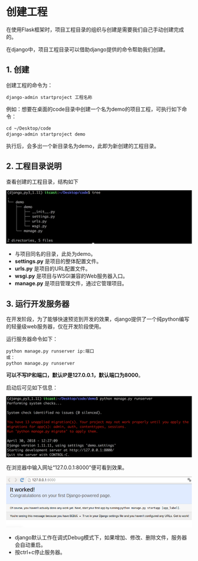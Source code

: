 # 创建工程

在使用Flask框架时，项目工程目录的组织与创建是需要我们自己手动创建完成的。

在django中，项目工程目录可以借助django提供的命令帮助我们创建。

## 1. 创建

创建工程的命令为：

```shell
django-admin startproject 工程名称
```

例如：想要在桌面的code目录中创建一个名为demo的项目工程，可执行如下命令：

```shell
cd ~/Desktop/code
django-admin startproject demo
```

执行后，会多出一个新目录名为demo，此即为新创建的工程目录。

## 2. 工程目录说明

查看创建的工程目录，结构如下

![工程目录](/images/project_dir.png)

- 与项目同名的目录，此处为demo。
- **settings.py** 是项目的整体配置文件。
- **urls.py** 是项目的URL配置文件。
- **wsgi.py** 是项目与WSGI兼容的Web服务器入口。
- **manage.py** 是项目管理文件，通过它管理项目。

## 3. 运行开发服务器

在开发阶段，为了能够快速预览到开发的效果，django提供了一个纯python编写的轻量级web服务器，仅在开发阶段使用。

运行服务器命令如下：

```shell
python manage.py runserver ip:端口
或：
python manage.py runserver
```

**可以不写IP和端口，默认IP是127.0.0.1，默认端口为8000**。

启动后可见如下信息：

![runserver](/images/runserver.png)

在浏览器中输入网址“127.0.0.1:8000”便可看到效果。

![runserver_browser](/images/runserver_browse.png)

* django默认工作在调式Debug模式下，如果增加、修改、删除文件，服务器会自动重启。
* 按ctrl+c停止服务器。

